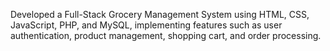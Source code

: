 Developed a Full-Stack Grocery Management System 
using HTML, CSS, JavaScript, 
PHP, and MySQL, implementing features such as user 
authentication, product management, shopping cart, and 
order processing.
